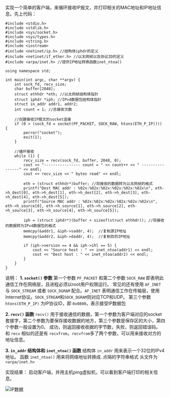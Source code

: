 实现一个简单的客户端，来循环接收IP报文，并打印相关的MAC地址和IP地址信息。先上代码：
```
#include <stdio.h>
#include <stdlib.h>
#include <sys/socket.h>
#include <sys/types.h>
#include <string.h>
#include <iostream>
#include <netinet/ip.h> //结构体iphdr的定义
#include <netinet/if_ether.h> //以太网帧以及协议ID的定义
#include <arpa/inet.h> //提供IP地址转换函数inet_ntoa()

using namespace std;

int main(int argc, char **argv) {
    int sock_fd, recv_size;
    char buffer[2048];
    struct ethhdr *eth; //以太网帧结构体指针
    struct iphdr *iph; //IPv4数据包结构体指针
    struct in_addr addr1, addr2;
    int count = 1; //总接收次数

    //创建接收IP报文的socket连接
    if (0 > (sock_fd = socket(PF_PACKET, SOCK_RAW, htons(ETH_P_IP)))) {
        perror("socket");
        exit(1);
    }

    //循环接收
    while (1) {
        recv_size = recv(sock_fd, buffer, 2048, 0);
        cout << "---------------- count = " << count++ << " ----------------" << endl;
        cout << recv_size << " bytes read" << endl;

        eth = (struct ethhdr*)buffer; //将接收的数据转为以太网帧的格式
        printf("Dest MAC addr : %02x:%02x:%02x:%02x:%02x:%02x\n", eth->h_dest[0], eth->h_dest[1], eth->h_dest[2], eth->h_dest[3], eth->h_dest[4], eth->h_dest[5]);
        printf("Source MAC addr : %02x:%02x:%02x:%02x:%02x:%02x\n", eth->h_source[0], eth->h_source[1], eth->h_source[2], eth->h_source[3], eth->h_source[4], eth->h_source[5]);

        iph = (struct iphdr*)(buffer + sizeof(struct ethhdr)); //将接收的数据转为IPv4数据包的格式
        memcpy(&addr1, &iph->saddr, 4);  //复制源IP地址
        memcpy(&addr2, &iph->daddr, 4);  //复制目的IP地址

        if (iph->version == 4 && iph->ihl == 5) {
            cout << "Source host : " << inet_ntoa(addr1) << endl;
            cout << "Dest host : " << inet_ntoa(addr2) << endl;
        }
    }
}
```
说明：
**1. `socket()` 参数**
第一个参数 `PF_PACKET` 和第二个参数 `SOCK_RAW` 即表明此通信工作在网络层，且进程必须以root用户权限运行。
常见的还有使用 `AF_INET` 与 `SOCK_STREAM` 或者 `SOCK_DGRAM` 配合。`AF_INET` 表明通信工作在传输层，使用Internet协议。`SOCK_STREAM`和`SOCK_DGRAM`则对应TCP和UDP。
第三个参数 `htons(ETH_P_IP)` 为IP协议ID，即 `0x0800`，表示接受IP数据包

**2. `recv()` 函数**
`recv()` 用于接收通信的数据，第一个参数为客户端对应的socket套接字，第二个参数为要保存接收数据的地方，第三个参数是保存区的大小，第四个参数一般设置为0。
成功，则返回接收收据的字节数，失败，则返回错误码。
和 `recv` 相似的还是有 `recvfrom`，`recvfrom`多了两个参数，可以用来接收对方的地址信息。

**3. `in_addr` 结构体和 `inet_ntoa()` 函数**
结构体 `in_addr` 用来表示一个32位的IPv4地址。
函数 `inet_ntoa()` 用来将网络地址转换成`.`点隔的字符串格式
头文件为 `<arpa/inet.h>`

实现结果：
启动客户端，并用主机ping虚拟机，可以看到客户端打印的相关信息。

![IP数据](https://upload-images.jianshu.io/upload_images/22192996-e37d2fba2706dcc6.png?imageMogr2/auto-orient/strip%7CimageView2/2/w/1240)
